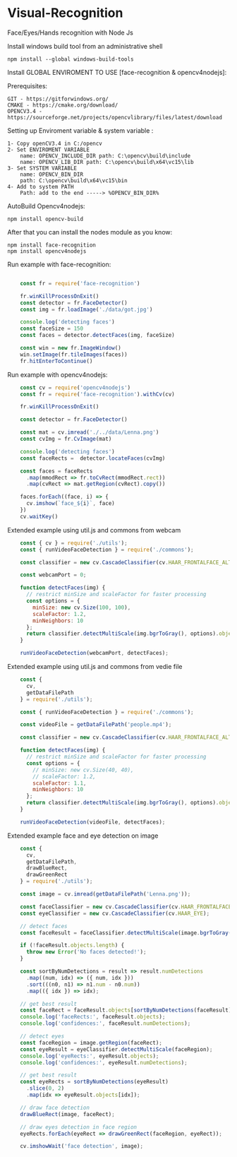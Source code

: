 # Visual-Recognition
Face/Eyes/Hands recognition with Node Js


Install windows build tool from an administrative shell

    npm install --global windows-build-tools
         
Install GLOBAL ENVIROMENT TO USE [face-recognition & opencv4nodejs]:

Prerequisites:
    
    GIT - https://gitforwindows.org/
    CMAKE - https://cmake.org/download/
    OPENCV3.4 - https://sourceforge.net/projects/opencvlibrary/files/latest/download
    
Setting up Enviroment variable & system variable :

    1- Copy openCV3.4 in C:/opencv
    2- Set ENVIROMENT VARIABLE   
        name: OPENCV_INCLUDE_DIR path: C:\opencv\build\include
        name: OPENCV_LIB_DIR path: C:\opencv\build\x64\vc15\lib
    3- Set SYSTEM VARIABLE
        name: OPENCV_BIN_DIR
        path: C:\opencv\build\x64\vc15\bin
    4- Add to system PATH
        Path: add to the end -----> %OPENCV_BIN_DIR%
        
AutoBuild Opencv4nodejs:

    npm install opencv-build            
        
After that you can install the nodes module as you know:

    npm install face-recognition
    npm install opencv4nodejs

Run example with face-recognition:

```js

    const fr = require('face-recognition')

    fr.winKillProcessOnExit()
    const detector = fr.FaceDetector()
    const img = fr.loadImage('./data/got.jpg')

    console.log('detecting faces')
    const faceSize = 150
    const faces = detector.detectFaces(img, faceSize)

    const win = new fr.ImageWindow()
    win.setImage(fr.tileImages(faces))
    fr.hitEnterToContinue()
```    
Run example with opencv4nodejs:

```js
    const cv = require('opencv4nodejs')
    const fr = require('face-recognition').withCv(cv)

    fr.winKillProcessOnExit()

    const detector = fr.FaceDetector()

    const mat = cv.imread('./../data/Lenna.png')
    const cvImg = fr.CvImage(mat)

    console.log('detecting faces')
    const faceRects =  detector.locateFaces(cvImg)

    const faces = faceRects
      .map(mmodRect => fr.toCvRect(mmodRect.rect))
      .map(cvRect => mat.getRegion(cvRect).copy())

    faces.forEach((face, i) => {
      cv.imshow(`face_${i}`, face)
    })
    cv.waitKey()
```

Extended example using util.js and commons from webcam

```js
    const { cv } = require('./utils');
    const { runVideoFaceDetection } = require('./commons');

    const classifier = new cv.CascadeClassifier(cv.HAAR_FRONTALFACE_ALT2);

    const webcamPort = 0;

    function detectFaces(img) {
      // restrict minSize and scaleFactor for faster processing
      const options = {
        minSize: new cv.Size(100, 100),
        scaleFactor: 1.2,
        minNeighbors: 10
      };
      return classifier.detectMultiScale(img.bgrToGray(), options).objects;
    }

    runVideoFaceDetection(webcamPort, detectFaces);
```
Extended example using util.js and commons from vedie file

```js
    const {
      cv,
      getDataFilePath
    } = require('./utils');

    const { runVideoFaceDetection } = require('./commons');

    const videoFile = getDataFilePath('people.mp4');

    const classifier = new cv.CascadeClassifier(cv.HAAR_FRONTALFACE_ALT2);

    function detectFaces(img) {
      // restrict minSize and scaleFactor for faster processing
      const options = {
        // minSize: new cv.Size(40, 40),
        // scaleFactor: 1.2,
        scaleFactor: 1.1,
        minNeighbors: 10
      };
      return classifier.detectMultiScale(img.bgrToGray(), options).objects;
    }

    runVideoFaceDetection(videoFile, detectFaces);
```
Extended example face and eye detection on image

```js
    const {
      cv,
      getDataFilePath,
      drawBlueRect,
      drawGreenRect
    } = require('./utils');

    const image = cv.imread(getDataFilePath('Lenna.png'));

    const faceClassifier = new cv.CascadeClassifier(cv.HAAR_FRONTALFACE_DEFAULT);
    const eyeClassifier = new cv.CascadeClassifier(cv.HAAR_EYE);

    // detect faces
    const faceResult = faceClassifier.detectMultiScale(image.bgrToGray());

    if (!faceResult.objects.length) {
      throw new Error('No faces detected!');
    }

    const sortByNumDetections = result => result.numDetections
      .map((num, idx) => ({ num, idx }))
      .sort(((n0, n1) => n1.num - n0.num))
      .map(({ idx }) => idx);

    // get best result
    const faceRect = faceResult.objects[sortByNumDetections(faceResult)[0]];
    console.log('faceRects:', faceResult.objects);
    console.log('confidences:', faceResult.numDetections);

    // detect eyes
    const faceRegion = image.getRegion(faceRect);
    const eyeResult = eyeClassifier.detectMultiScale(faceRegion);
    console.log('eyeRects:', eyeResult.objects);
    console.log('confidences:', eyeResult.numDetections);

    // get best result
    const eyeRects = sortByNumDetections(eyeResult)
      .slice(0, 2)
      .map(idx => eyeResult.objects[idx]);

    // draw face detection
    drawBlueRect(image, faceRect);

    // draw eyes detection in face region
    eyeRects.forEach(eyeRect => drawGreenRect(faceRegion, eyeRect));

    cv.imshowWait('face detection', image);

